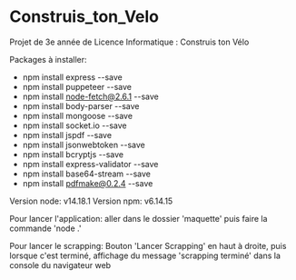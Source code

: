 # Construis_ton_Velo
Projet de 3e année de Licence Informatique : Construis ton Vélo


Packages à installer:

- npm install express --save
- npm install puppeteer --save
- npm install node-fetch@2.6.1 --save
- npm install body-parser --save
- npm install mongoose --save
- npm install socket.io --save
- npm install jspdf --save
- npm install jsonwebtoken --save
- npm install bcryptjs --save
- npm install express-validator --save
- npm install base64-stream --save
- npm install pdfmake@0.2.4 --save

Version node:
    v14.18.1
Version npm:
    v6.14.15

Pour lancer l'application: aller dans le dossier 'maquette' puis faire la commande 'node .'

Pour lancer le scrapping: Bouton 'Lancer Scrapping' en haut à droite, puis lorsque c'est terminé, affichage du message 'scrapping terminé' dans la console du navigateur web